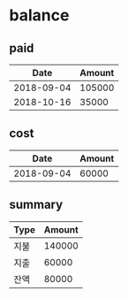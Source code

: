 # balance

## paid

 Date | Amount
 ---- | ------
 2018-09-04 | 105000
 2018-10-16 | 35000

## cost

 Date | Amount
 ---- | ------
 2018-09-04 | 60000

## summary

 Type | Amount
 ---- | ------
 지불 | 140000
 지출 | 60000
 잔액 | 80000
